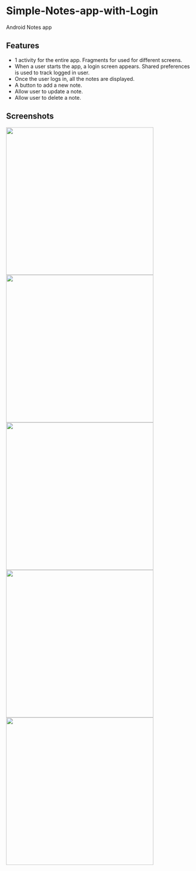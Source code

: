 # Simple-Notes-app-with-Login
Android Notes app

Features
-------


- 1 activity for the entire app. Fragments for used for different screens.
- When a user starts the app, a login screen appears. Shared preferences is used to track logged in user.
- Once the user logs in, all the notes are displayed.
- A button to add a new note.
- Allow user to update a note. 
- Allow user to delete a note.



Screenshots
-------

<img src="https://github.com/jeet003/Simple-Notes-app-with-Login/blob/master/screenshots/1.png" width="400">

<img src="https://github.com/jeet003/Simple-Notes-app-with-Login/blob/master/screenshots/2.png" width="400">

<img src="https://github.com/jeet003/Simple-Notes-app-with-Login/blob/master/screenshots/3.png" width="400">

<img src="https://github.com/jeet003/Simple-Notes-app-with-Login/blob/master/screenshots/4.png" width="400">

<img src="https://github.com/jeet003/Simple-Notes-app-with-Login/blob/master/screenshots/5.png" width="400">



 

